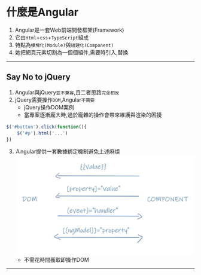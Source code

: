 # 什麼是Angular
1. Angular是一套Web前端開發框架(Framework)
2. 它由`Html`+`css`+`TypeScript`組成
3. 特點為`模塊化(Module)`與`組建化(Component)`
4. 她把網頁元素切割為一個個組件,需要時引入,替換
***
## Say No to jQuery
1. Angular與jQuery`並不兼容`,且二者思路`完全相反`
2. jQuery需要操作`DOM`,Angular`不需要`
   - jQuery操作DOM案例
   - 當專案逐漸龐大時,過於龐雜的操作會帶來維護與渲染的困擾
```js
$('#button').click(function(){
    $('#p').html('...')
})
```
3. Ａngular提供一套數據綁定機制避免上述麻煩
![dataBinding](../imgs/domAndComponent.png)
    - 不需花時間獲取即操作DOM
***

